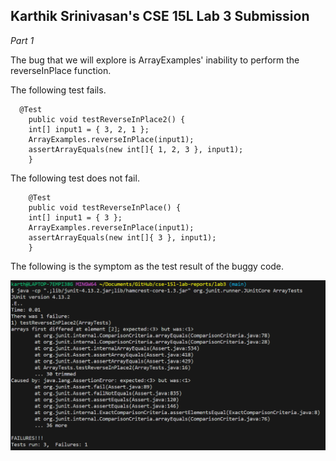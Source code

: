 ## Karthik Srinivasan's CSE 15L Lab 3 Submission

*Part 1*

The bug that we will explore is ArrayExamples' inability to perform the reverseInPlace function.

The following test fails.

	  @Test 
		public void testReverseInPlace2() {
	    int[] input1 = { 3, 2, 1 };
	    ArrayExamples.reverseInPlace(input1);
	    assertArrayEquals(new int[]{ 1, 2, 3 }, input1);
		}

The following test does not fail.

		@Test 
		public void testReverseInPlace() {
	    int[] input1 = { 3 };
	    ArrayExamples.reverseInPlace(input1);
	    assertArrayEquals(new int[]{ 3 }, input1);
		}
  
The following is the symptom as the test result of the buggy code.

![Image](CSE15LLab3Pic1.png)
